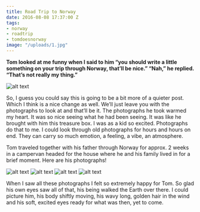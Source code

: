 ```yaml
---
title: Road Trip to Norway
date: 2016-08-08 17:37:00 Z
tags:
- norway
- roadtrip
- tomdoesnorway
image: "/uploads/1.jpg"
---
```


**Tom looked at me funny when I said to him “you should write a little something on your trip through Norway, that’ll be nice.” “Nah,” he replied. “That’s not really my thing.”**

![alt text](https://uploads/1.jpg")

So, I guess you could say this is going to be a bit more of a quieter post. Which I think is a nice change as well. We’ll just leave you with the photographs to look at and that’ll be it. The photographs he took warmed my heart. It was so nice seeing what he had been seeing. It was like he brought with him this treasure box. I was as a kid so excited. Photographs do that to me. I could look through old photographs for hours and hours on end. They can carry so much emotion, a feeling, a vibe, an atmosphere.

Tom traveled together with his father through Norway for approx. 2 weeks in a campervan headed for the house where he and his family lived in for a brief moment. Here are his photographs!

![alt text](https://uploads/2.jpg")
![alt text](https://uploads/3.jpg")
![alt text](https://uploads/4.jpg")
![alt text](https://uploads/5.png")

When I saw all these photographs I felt so extremely happy for Tom. So glad his own eyes saw all of that, his being walked the Earth over there. I could picture him, his body shiftly moving, his wavy long, golden hair in the wind and his soft, excited eyes ready for what was then, yet to come. 

